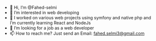- 👋 Hi, I’m @Fahed-selmi
- 👀 I’m interested in web developing
- 🌱 I worked on various web projects using symfony and native php and I’m currently learning React and NodeJs 
- 💞️ I’m looking for a job as a web developer
- 📫 How to reach me? Just send an Email: fahed.selmi3@gmail.com

<!---
Fahed-selmi/Fahed-selmi is a ✨ special ✨ repository because its `README.md` (this file) appears on your GitHub profile.
You can click the Preview link to take a look at your changes.
--->
